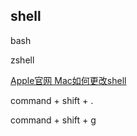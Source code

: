 ## shell

bash

zshell

[Apple官网  Mac如何更改shell](https://support.apple.com/zh-cn/HT208050)









command + shift + .



command + shift + g

